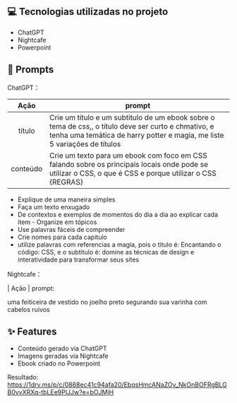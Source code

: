 ## 💻 Tecnologias utilizadas no projeto

- ChatGPT
- Nightcafe
- Powerpoint

## 🧠 Prompts


ChatGPT：

|   Ação   | prompt                                                                                                                                                                                                                                                                         |
| :------: | ------------------------------------------------------------------------------------------------------------------------------------------------------------------------------------------------------------------------------------------------------------------------------ |
|  título  | Crie um título e um subtitulo de um ebook sobre o tema de css,, o título deve ser curto e chmativo, e tenha uma temática de harry potter e magia, me liste 5 variações de títulos|
| conteúdo | Crie um texto para um ebook com foco em CSS falando sobre os principais locais onde pode se utilizar o CSS, o que é CSS e porque utilizar o CSS                                                         {REGRAS}                                                                                                                                                        
- Explique de uma maneira simples                                                                                                                 
- Faça um texto enxugado                                                                                                                             
- De contextos e exemplos de momentos do dia a dia ao explicar cada item                                                                                                                                        - Organize em tópicos                                                                                                                                   
- Use palavras fáceis de compreender                                                                                                          
- Crie nomes para cada capitulo                        
- utilize palavras com referencias a magia, pois o titulo é: Encantando o código: CSS, e o subtitulo é: domine as técnicas de design e interatividade para transformar seus sites


Nightcafe：

|  Ação  | prompt:  

uma feiticeira de vestido no joelho preto segurando sua varinha com cabelos ruivos



## ✨ Features                       

- Conteúdo gerado via ChatGPT
- Imagens geradas via Nightcafe
- Ebook criado no Powerpoint


Resultado: https://1drv.ms/p/c/0868ec41c94afa20/EbqsHmcANaZOv_NkOnBOFRgBLGB0vvXRXq-tbLEe9PlJJw?e=bOJMjH


